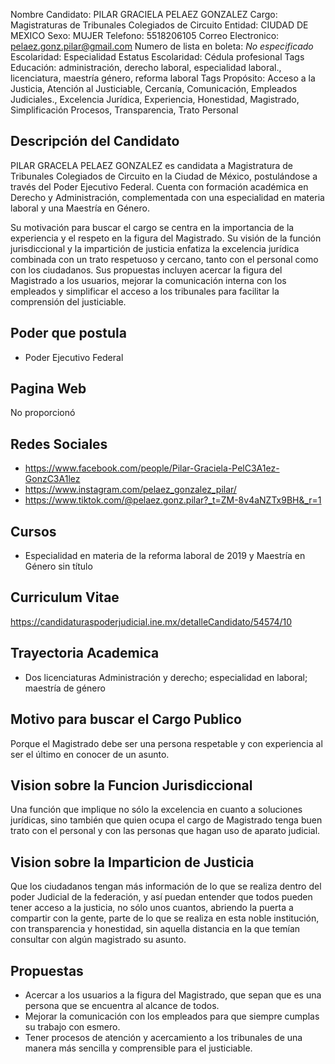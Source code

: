 Nombre Candidato: PILAR GRACIELA PELAEZ GONZALEZ
Cargo: Magistraturas de Tribunales Colegiados de Circuito
Entidad: CIUDAD DE MEXICO
Sexo: MUJER
Telefono: 5518206105
Correo Electronico: pelaez.gonz.pilar@gmail.com
Numero de lista en boleta: *No especificado*
Escolaridad: Especialidad
Estatus Escolaridad: Cédula profesional
Tags Educación: administración, derecho laboral, especialidad laboral., licenciatura, maestría género, reforma laboral
Tags Propósito: Acceso a la Justicia, Atención al Justiciable, Cercanía, Comunicación, Empleados Judiciales., Excelencia Jurídica, Experiencia, Honestidad, Magistrado, Simplificación Procesos, Transparencia, Trato Personal


## Descripción del Candidato 

PILAR GRACELA PELAEZ GONZALEZ es candidata a Magistratura de Tribunales Colegiados de Circuito en la Ciudad de México, postulándose a través del Poder Ejecutivo Federal. Cuenta con formación académica en Derecho y Administración, complementada con una especialidad en materia laboral y una Maestría en Género. 

Su motivación para buscar el cargo se centra en la importancia de la experiencia y el respeto en la figura del Magistrado. Su visión de la función jurisdiccional y la impartición de justicia enfatiza la excelencia jurídica combinada con un trato respetuoso y cercano, tanto con el personal como con los ciudadanos. Sus propuestas incluyen acercar la figura del Magistrado a los usuarios, mejorar la comunicación interna con los empleados y simplificar el acceso a los tribunales para facilitar la comprensión del justiciable.


## Poder que postula

- Poder Ejecutivo Federal


## Pagina Web

No proporcionó


## Redes Sociales

- https://www.facebook.com/people/Pilar-Graciela-PelC3A1ez-GonzC3A1lez
- https://www.instagram.com/pelaez_gonzalez_pilar/
- https://www.tiktok.com/@pelaez.gonz.pilar?_t=ZM-8v4aNZTx9BH&_r=1


## Cursos

- Especialidad en materia de la reforma laboral de 2019 y Maestría en Género sin título


## Curriculum Vitae

https://candidaturaspoderjudicial.ine.mx/detalleCandidato/54574/10


## Trayectoria Academica

- Dos licenciaturas Administración y derecho; especialidad en laboral; maestría de género


## Motivo para buscar el Cargo Publico

Porque el Magistrado debe ser una persona respetable y con experiencia al ser el último en conocer de un asunto.


## Vision sobre la Funcion Jurisdiccional

Una función que implique no sólo la excelencia en cuanto a soluciones jurídicas, sino también que quien ocupa el cargo de Magistrado tenga buen trato con el personal y con las personas que hagan uso de aparato judicial.


## Vision sobre la Imparticion de Justicia

Que los ciudadanos tengan más información de lo que se realiza dentro del poder Judicial de la federación, y así puedan entender que todos pueden tener acceso a la justicia, no sólo unos cuantos, abriendo la puerta a compartir con la gente, parte de lo que se realiza en esta noble institución, con transparencia y honestidad, sin aquella distancia en la que temían consultar con algún magistrado su asunto.


## Propuestas

- Acercar a los usuarios a la figura del Magistrado, que sepan que es una persona que se encuentra al alcance de todos.
- Mejorar la comunicación con los empleados para que siempre cumplas su trabajo con esmero.
- Tener procesos de atención y acercamiento a los tribunales de una manera más sencilla y comprensible para el justiciable.

